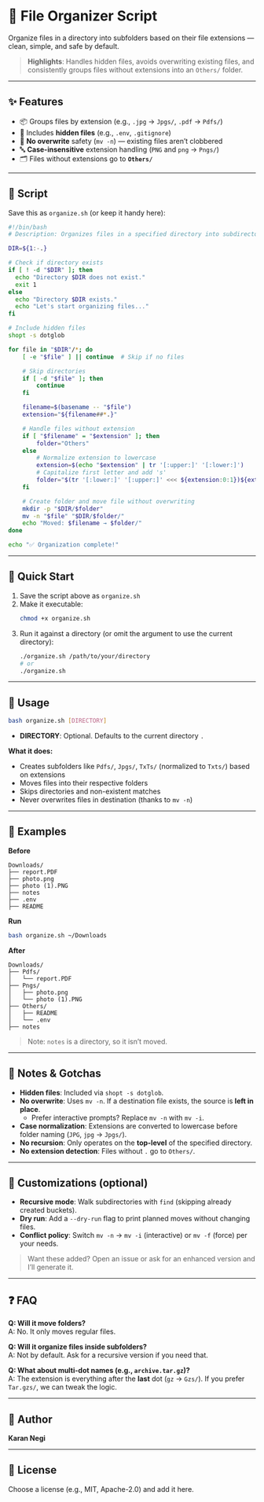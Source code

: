 
# 📁 File Organizer Script

Organize files in a directory into subfolders based on their file extensions — clean, simple, and safe by default.

> **Highlights**: Handles hidden files, avoids overwriting existing files, and consistently groups files without extensions into an `Others/` folder.

---

## ✨ Features
- 📦 Groups files by extension (e.g., `.jpg` → `Jpgs/`, `.pdf` → `Pdfs/`)
- 👀 Includes **hidden files** (e.g., `.env`, `.gitignore`)
- 🛑 **No overwrite** safety (`mv -n`) — existing files aren’t clobbered
- 🔤 **Case-insensitive** extension handling (`PNG` and `png` → `Pngs/`)
- 🗂️ Files without extensions go to **`Others/`**

---

## 🧩 Script
Save this as `organize.sh` (or keep it handy here):

```bash
#!/bin/bash
# Description: Organizes files in a specified directory into subdirectories based on file extensions.

DIR=${1:-.}

# Check if directory exists
if [ ! -d "$DIR" ]; then
  echo "Directory $DIR does not exist."
  exit 1
else
  echo "Directory $DIR exists."
  echo "Let's start organizing files..."
fi

# Include hidden files
shopt -s dotglob

for file in "$DIR"/*; do
    [ -e "$file" ] || continue  # Skip if no files

    # Skip directories
    if [ -d "$file" ]; then
        continue
    fi

    filename=$(basename -- "$file")
    extension="${filename##*.}"

    # Handle files without extension
    if [ "$filename" = "$extension" ]; then
        folder="Others"
    else
        # Normalize extension to lowercase
        extension=$(echo "$extension" | tr '[:upper:]' '[:lower:]')
        # Capitalize first letter and add 's'
        folder="$(tr '[:lower:]' '[:upper:]' <<< ${extension:0:1})${extension:1}s"
    fi

    # Create folder and move file without overwriting
    mkdir -p "$DIR/$folder"
    mv -n "$file" "$DIR/$folder/"
    echo "Moved: $filename → $folder/"
done

echo "✅ Organization complete!"
```

---

## 🚀 Quick Start

1. Save the script above as `organize.sh`
2. Make it executable:
   ```bash
   chmod +x organize.sh
   ```
3. Run it against a directory (or omit the argument to use the current directory):
   ```bash
   ./organize.sh /path/to/your/directory
   # or
   ./organize.sh
   ```

---

## 📘 Usage
```bash
bash organize.sh [DIRECTORY]
```
- **DIRECTORY**: Optional. Defaults to the current directory `.`

**What it does:**
- Creates subfolders like `Pdfs/`, `Jpgs/`, `TxTs/` (normalized to `Txts/`) based on extensions
- Moves files into their respective folders
- Skips directories and non-existent matches
- Never overwrites files in destination (thanks to `mv -n`)

---

## 🧪 Examples

**Before**
```
Downloads/
├── report.PDF
├── photo.png
├── photo (1).PNG
├── notes
├── .env
├── README
```

**Run**
```bash
bash organize.sh ~/Downloads
```

**After**
```
Downloads/
├── Pdfs/
│   └── report.PDF
├── Pngs/
│   ├── photo.png
│   └── photo (1).PNG
├── Others/
│   ├── README
│   └── .env
├── notes
```
> Note: `notes` is a directory, so it isn’t moved.

---

## 📝 Notes & Gotchas
- **Hidden files**: Included via `shopt -s dotglob`.
- **No overwrite**: Uses `mv -n`. If a destination file exists, the source is **left in place**.
  - Prefer interactive prompts? Replace `mv -n` with `mv -i`.
- **Case normalization**: Extensions are converted to lowercase before folder naming (`JPG`, `jpg` → `Jpgs/`).
- **No recursion**: Only operates on the **top-level** of the specified directory.
- **No extension detection**: Files without `.` go to `Others/`.

---

## 🔧 Customizations (optional)
- **Recursive mode**: Walk subdirectories with `find` (skipping already created buckets).
- **Dry run**: Add a `--dry-run` flag to print planned moves without changing files.
- **Conflict policy**: Switch `mv -n` → `mv -i` (interactive) or `mv -f` (force) per your needs.

> Want these added? Open an issue or ask for an enhanced version and I’ll generate it.

---

## ❓ FAQ
**Q: Will it move folders?**  
A: No. It only moves regular files.

**Q: Will it organize files inside subfolders?**  
A: Not by default. Ask for a recursive version if you need that.

**Q: What about multi-dot names (e.g., `archive.tar.gz`)?**  
A: The extension is everything after the **last** dot (`gz` → `Gzs/`). If you prefer `Tar.gzs/`, we can tweak the logic.

---

## 👤 Author
**Karan Negi**

---

## 🪪 License
Choose a license (e.g., MIT, Apache-2.0) and add it here.

